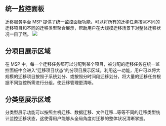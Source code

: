 ## 统一监控面板
迁移服务平台 MSP 提供了统一监控面板功能，可以将所有的迁移任务按照不同的迁移项目和不同的迁移类型聚合展示，帮助用户在大规模迁移场景下对整体迁移状况一目了然。
![](https://mc.qcloudimg.com/static/img/63f19d877af659e0a194c3ca659ef72b/image.png)
## 分项目展示区域
在 MSP 中，每一个迁移任务都可以分配到某个项目，被分配的迁移任务在统一监控面板中会进入“迁移项目状态”的分项目展示区域。利用这一功能，用户可以将大规模的迁移项目按照子系统划分、或按照分时间段迁移划分，将大量的迁移任务根据不同监控所需进行分组，使迁移管理更清晰。
## 分类型展示区域
分类型展示功能可以按照主机迁移、数据迁移、文件迁移...等等不同的迁移类型统计监控迁移状态，这使得用户能够从全局角度对迁移的整体状况清晰掌握。
